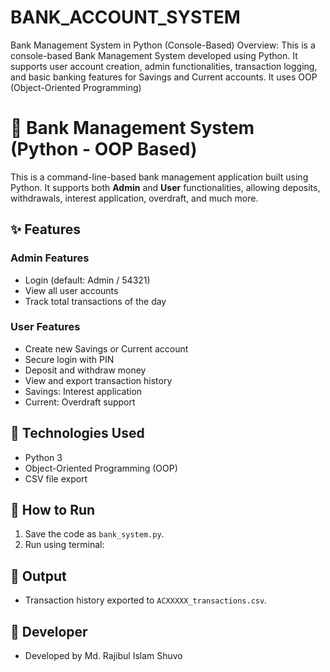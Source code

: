 # BANK_ACCOUNT_SYSTEM
Bank Management System in Python (Console-Based)  Overview: This is a console-based Bank Management System developed using Python. It supports user account creation, admin functionalities, transaction logging, and basic banking features for Savings and Current accounts. It uses OOP (Object-Oriented Programming)


# 🏦 Bank Management System (Python - OOP Based)

This is a command-line-based bank management application built using Python. It supports both **Admin** and **User** functionalities, allowing deposits, withdrawals, interest application, overdraft, and much more.

## ✨ Features

### Admin Features
- Login (default: Admin / 54321)
- View all user accounts
- Track total transactions of the day

### User Features
- Create new Savings or Current account
- Secure login with PIN
- Deposit and withdraw money
- View and export transaction history
- Savings: Interest application
- Current: Overdraft support

## 🔧 Technologies Used
- Python 3
- Object-Oriented Programming (OOP)
- CSV file export

## 🚀 How to Run
1. Save the code as `bank_system.py`.
2. Run using terminal:


## 📂 Output
- Transaction history exported to `ACXXXXX_transactions.csv`.

## 👤 Developer
- Developed by Md. Rajibul Islam Shuvo

